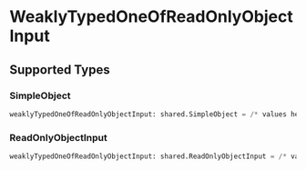 # WeaklyTypedOneOfReadOnlyObjectInput


## Supported Types

### SimpleObject

```python
weaklyTypedOneOfReadOnlyObjectInput: shared.SimpleObject = /* values here */
```

### ReadOnlyObjectInput

```python
weaklyTypedOneOfReadOnlyObjectInput: shared.ReadOnlyObjectInput = /* values here */
```


